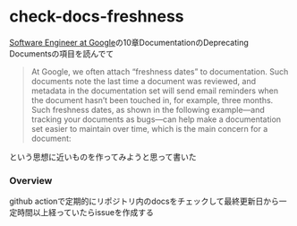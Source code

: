 # check-docs-freshness

[Software Engineer at Google](https://learning.oreilly.com/library/view/software-engineering-at/9781492082781/)の10章DocumentationのDeprecating Documentsの項目を読んでて
> At Google, we often attach “freshness dates” to documentation. Such documents note the last time a document was reviewed, and metadata in the documentation set will send email reminders when the document hasn’t been touched in, for example, three months. Such freshness dates, as shown in the following example—and tracking your documents as bugs—can help make a documentation set easier to maintain over time, which is the main concern for a document:

という思想に近いものを作ってみようと思って書いた

### Overview
github actionで定期的にリポジトリ内のdocsをチェックして最終更新日から一定時間以上経っていたらissueを作成する
